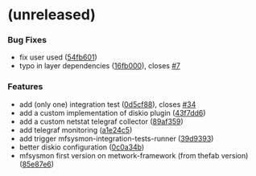 <a name=""></a>
# (unreleased)


### Bug Fixes

* fix user used ([54fb601](https://github.com/metwork-framework/mfsysmon/commit/54fb601))
* typo in layer dependencies ([16fb000](https://github.com/metwork-framework/mfsysmon/commit/16fb000)), closes [#7](https://github.com/metwork-framework/mfsysmon/issues/7)


### Features

* add (only one) integration test ([0d5cf88](https://github.com/metwork-framework/mfsysmon/commit/0d5cf88)), closes [#34](https://github.com/metwork-framework/mfsysmon/issues/34)
* add a custom implementation of diskio plugin ([43f7dd6](https://github.com/metwork-framework/mfsysmon/commit/43f7dd6))
* add a custom netstat telegraf collector ([89af359](https://github.com/metwork-framework/mfsysmon/commit/89af359))
* add telegraf monitoring ([a1e24c5](https://github.com/metwork-framework/mfsysmon/commit/a1e24c5))
* add trigger mfsysmon-integration-tests-runner ([39d9393](https://github.com/metwork-framework/mfsysmon/commit/39d9393))
* better diskio configuration ([0c0a34b](https://github.com/metwork-framework/mfsysmon/commit/0c0a34b))
* mfsysmon first version on metwork-framework (from thefab version) ([85e87e6](https://github.com/metwork-framework/mfsysmon/commit/85e87e6))



